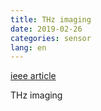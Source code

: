 ```yaml
---
title: THz imaging
date: 2019-02-26
categories: sensor
lang: en
---
```


[ieee article](https://ieeexplore.ieee.org/document/8637931)

THz imaging
